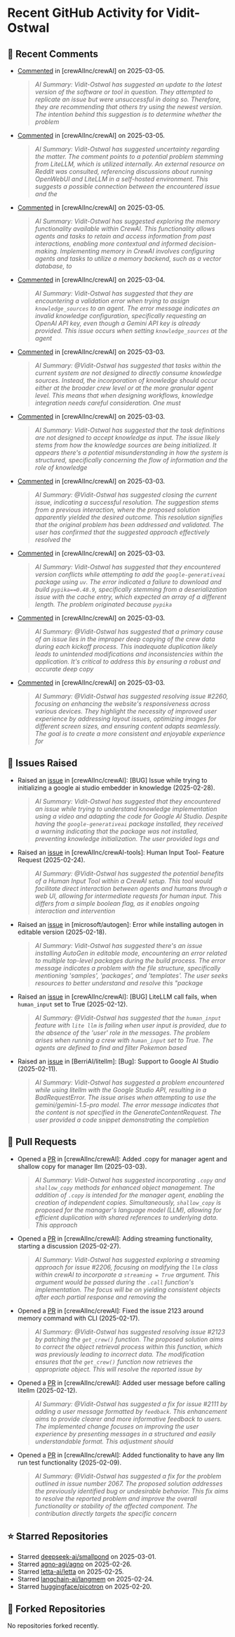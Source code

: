 # Recent GitHub Activity for Vidit-Ostwal

## 💬 Recent Comments
- [Commented](https://github.com/crewAIInc/crewAI/issues/1882#issuecomment-2701818692) in [crewAIInc/crewAI] on 2025-03-05.
  > *AI Summary: Vidit-Ostwal has suggested an update to the latest version of the software or tool in question. They attempted to replicate an issue but were unsuccessful in doing so. Therefore, they are recommending that others try using the newest version. The intention behind this suggestion is to determine whether the problem*
- [Commented](https://github.com/crewAIInc/crewAI/issues/2282#issuecomment-2701402365) in [crewAIInc/crewAI] on 2025-03-05.
  > *AI Summary: Vidit-Ostwal has suggested uncertainty regarding the matter. The comment points to a potential problem stemming from LiteLLM, which is utilized internally. An external resource on Reddit was consulted, referencing discussions about running OpenWebUI and LiteLLM in a self-hosted environment. This suggests a possible connection between the encountered issue and the*
- [Commented](https://github.com/crewAIInc/crewAI/issues/2284#issuecomment-2701361461) in [crewAIInc/crewAI] on 2025-03-05.
  > *AI Summary: Vidit-Ostwal has suggested exploring the memory functionality available within CrewAI. This functionality allows agents and tasks to retain and access information from past interactions, enabling more contextual and informed decision-making. Implementing memory in CrewAI involves configuring agents and tasks to utilize a memory backend, such as a vector database, to*
- [Commented](https://github.com/crewAIInc/crewAI/issues/2233#issuecomment-2696062734) in [crewAIInc/crewAI] on 2025-03-04.
  > *AI Summary: Vidit-Ostwal has suggested that they are encountering a validation error when trying to assign `knowledge_sources` to an agent. The error message indicates an invalid knowledge configuration, specifically requesting an OpenAI API key, even though a Gemini API key is already provided. This issue occurs when setting `knowledge_sources` at the agent*
- [Commented](https://github.com/crewAIInc/crewAI/issues/2233#issuecomment-2695213518) in [crewAIInc/crewAI] on 2025-03-03.
  > *AI Summary: @Vidit-Ostwal has suggested that tasks within the current system are not designed to directly consume knowledge sources. Instead, the incorporation of knowledge should occur either at the broader crew level or at the more granular agent level. This means that when designing workflows, knowledge integration needs careful consideration. One must*
- [Commented](https://github.com/crewAIInc/crewAI/issues/2234#issuecomment-2695204872) in [crewAIInc/crewAI] on 2025-03-03.
  > *AI Summary: Vidit-Ostwal has suggested that the task definitions are not designed to accept knowledge as input. The issue likely stems from how the knowledge sources are being initialized. It appears there's a potential misunderstanding in how the system is structured, specifically concerning the flow of information and the role of knowledge*
- [Commented](https://github.com/crewAIInc/crewAI/issues/2255#issuecomment-2695052968) in [crewAIInc/crewAI] on 2025-03-03.
  > *AI Summary: @Vidit-Ostwal has suggested closing the current issue, indicating a successful resolution. The suggestion stems from a previous interaction, where the proposed solution apparently yielded the desired outcome. This resolution signifies that the original problem has been addressed and validated. The user has confirmed that the suggested approach effectively resolved the*
- [Commented](https://github.com/crewAIInc/crewAI/issues/2255#issuecomment-2695021426) in [crewAIInc/crewAI] on 2025-03-03.
  > *AI Summary: Vidit-Ostwal has suggested that they encountered version conflicts while attempting to add the `google-generativeai` package using `uv`. The error indicated a failure to download and build `pypika==0.48.9`, specifically stemming from a deserialization issue with the cache entry, which expected an array of a different length. The problem originated because `pypika`*
- [Commented](https://github.com/crewAIInc/crewAI/issues/2260#issuecomment-2694784308) in [crewAIInc/crewAI] on 2025-03-03.
  > *AI Summary: @Vidit-Ostwal has suggested that a primary cause of an issue lies in the improper deep copying of the crew data during each kickoff process. This inadequate duplication likely leads to unintended modifications and inconsistencies within the application. It's critical to address this by ensuring a robust and accurate deep copy*
- [Commented](https://github.com/crewAIInc/crewAI/pull/2265#issuecomment-2694771952) in [crewAIInc/crewAI] on 2025-03-03.
  > *AI Summary: @Vidit-Ostwal has suggested resolving issue #2260, focusing on enhancing the website's responsiveness across various devices. They highlight the necessity of improved user experience by addressing layout issues, optimizing images for different screen sizes, and ensuring content adapts seamlessly. The goal is to create a more consistent and enjoyable experience for*

## 🐛 Issues Raised
- Raised an [issue](https://github.com/crewAIInc/crewAI/issues/2255) in [crewAIInc/crewAI]: [BUG] Issue while trying to initializing a google ai studio embedder in knowledge (2025-02-28).
  > *AI Summary: Vidit-Ostwal has suggested that they encountered an issue while trying to understand knowledge implementation using a video and adapting the code for Google AI Studio. Despite having the `google-generativeai` package installed, they received a warning indicating that the package was not installed, preventing knowledge initialization. The user provided logs and*
- Raised an [issue](https://github.com/crewAIInc/crewAI-tools/issues/223) in [crewAIInc/crewAI-tools]: Human Input Tool- Feature Request (2025-02-24).
  > *AI Summary: @Vidit-Ostwal has suggested the potential benefits of a Human Input Tool within a CrewAI setup. This tool would facilitate direct interaction between agents and humans through a web UI, allowing for intermediate requests for human input. This differs from a simple boolean flag, as it enables ongoing interaction and intervention*
- Raised an [issue](https://github.com/microsoft/autogen/issues/5591) in [microsoft/autogen]: Error while installing autogen in editable version (2025-02-18).
  > *AI Summary: Vidit-Ostwal has suggested there's an issue installing AutoGen in editable mode, encountering an error related to multiple top-level packages during the build process. The error message indicates a problem with the file structure, specifically mentioning 'samples', 'packages', and 'templates'. The user seeks resources to better understand and resolve this "package*
- Raised an [issue](https://github.com/crewAIInc/crewAI/issues/2111) in [crewAIInc/crewAI]: [BUG] LiteLLM call fails, when `human_input` set to True (2025-02-12).
  > *AI Summary: @Vidit-Ostwal has suggested that the `human_input` feature with `lite llm` is failing when user input is provided, due to the absence of the 'user' role in the messages. The problem arises when running a crew with `human_input` set to True. The agents are defined to find and filter Pokemon based*
- Raised an [issue](https://github.com/BerriAI/litellm/issues/8467) in [BerriAI/litellm]: [Bug]: Support to Google AI Studio (2025-02-11).
  > *AI Summary: Vidit-Ostwal has suggested a problem encountered while using litellm with the Google Studio API, resulting in a BadRequestError. The issue arises when attempting to use the gemini/gemini-1.5-pro model. The error message indicates that the content is not specified in the GenerateContentRequest. The user provided a code snippet demonstrating the completion*

## 🚀 Pull Requests
- Opened a [PR](https://github.com/crewAIInc/crewAI/pull/2265) in [crewAIInc/crewAI]: Added .copy for manager agent and shallow copy for manager llm (2025-03-03).
  > *AI Summary: Vidit-Ostwal has suggested incorporating `.copy` and `shallow_copy` methods for enhanced object management. The addition of `.copy` is intended for the manager agent, enabling the creation of independent copies. Simultaneously, `shallow_copy` is proposed for the manager's language model (LLM), allowing for efficient duplication with shared references to underlying data. This approach*
- Opened a [PR](https://github.com/crewAIInc/crewAI/pull/2247) in [crewAIInc/crewAI]: Adding streaming functionality, starting a discussion (2025-02-27).
  > *AI Summary: Vidit-Ostwal has suggested exploring a streaming approach for issue #2206, focusing on modifying the `llm` class within crewAI to incorporate a `streaming = True` argument. This argument would be passed during the `.call` function's implementation. The focus will be on yielding consistent objects after each partial response and removing the*
- Opened a [PR](https://github.com/crewAIInc/crewAI/pull/2155) in [crewAIInc/crewAI]: Fixed the issue 2123 around memory command with CLI (2025-02-17).
  > *AI Summary: @Vidit-Ostwal has suggested resolving issue #2123 by patching the `get_crew()` function. The proposed solution aims to correct the object retrieval process within this function, which was previously leading to incorrect data. The modification ensures that the `get_crew()` function now retrieves the appropriate object. This will resolve the reported issue by*
- Opened a [PR](https://github.com/crewAIInc/crewAI/pull/2112) in [crewAIInc/crewAI]: Added user message before calling litellm (2025-02-12).
  > *AI Summary: @Vidit-Ostwal has suggested a fix for issue #2111 by adding a user message formatted by `feedback`. This enhancement aims to provide clearer and more informative feedback to users. The implemented change focuses on improving the user experience by presenting messages in a structured and easily understandable format. This adjustment should*
- Opened a [PR](https://github.com/crewAIInc/crewAI/pull/2071) in [crewAIInc/crewAI]: Added functionality to have any llm run test functionality (2025-02-09).
  > *AI Summary: @Vidit-Ostwal has suggested a fix for the problem outlined in issue number 2067. The proposed solution addresses the previously identified bug or undesirable behavior. This fix aims to resolve the reported problem and improve the overall functionality or stability of the affected component. The contribution directly targets the specific concern*

## ⭐ Starred Repositories
- Starred [deepseek-ai/smallpond](https://github.com/deepseek-ai/smallpond) on 2025-03-01.
- Starred [agno-agi/agno](https://github.com/agno-agi/agno) on 2025-02-26.
- Starred [letta-ai/letta](https://github.com/letta-ai/letta) on 2025-02-25.
- Starred [langchain-ai/langmem](https://github.com/langchain-ai/langmem) on 2025-02-24.
- Starred [huggingface/picotron](https://github.com/huggingface/picotron) on 2025-02-20.

## 🍴 Forked Repositories
No repositories forked recently.
